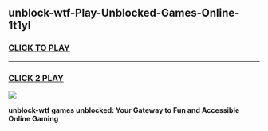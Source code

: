 
## unblock-wtf-Play-Unblocked-Games-Online-1t1yl
<h3>
<a href="https://premium76.site?title=unblock-wtf&ref=25A">CLICK TO PLAY</a></h3>
<hr>

<h3>
<a href="https://premium76.site?title=unblock-wtf&ref=25A">CLICK 2 PLAY</a>
  
</h3>

<a href="https://premium76.site?title=unblock-wtf&ref=25A"><img src="https://clearcache.store/games.png"></a>


**unblock-wtf games unblocked: Your Gateway to Fun and Accessible Online Gaming**

